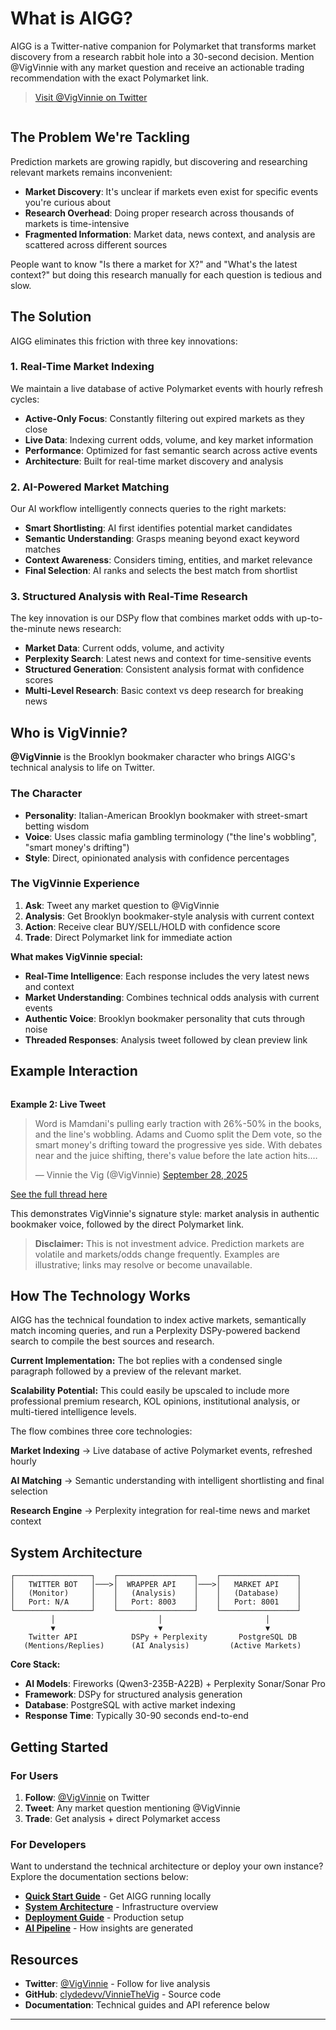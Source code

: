 # What is AIGG?

AIGG is a Twitter-native companion for Polymarket that transforms market discovery from a research rabbit hole into a 30-second decision. Mention @VigVinnie with any market question and receive an actionable trading recommendation with the exact Polymarket link.

> [Visit @VigVinnie on Twitter](https://x.com/VigVinnie/highlights)

<figure><img src=".gitbook/assets/image.png" alt=""><figcaption></figcaption></figure>

## The Problem We're Tackling

Prediction markets are growing rapidly, but discovering and researching relevant markets remains inconvenient:

* **Market Discovery**: It's unclear if markets even exist for specific events you're curious about
* **Research Overhead**: Doing proper research across thousands of markets is time-intensive  
* **Fragmented Information**: Market data, news context, and analysis are scattered across different sources

People want to know "Is there a market for X?" and "What's the latest context?" but doing this research manually for each question is tedious and slow.

## The Solution

AIGG eliminates this friction with three key innovations:

### 1. Real-Time Market Indexing

We maintain a live database of active Polymarket events with hourly refresh cycles:

* **Active-Only Focus**: Constantly filtering out expired markets as they close
* **Live Data**: Indexing current odds, volume, and key market information  
* **Performance**: Optimized for fast semantic search across active events
* **Architecture**: Built for real-time market discovery and analysis

### 2. AI-Powered Market Matching

Our AI workflow intelligently connects queries to the right markets:

* **Smart Shortlisting**: AI first identifies potential market candidates
* **Semantic Understanding**: Grasps meaning beyond exact keyword matches
* **Context Awareness**: Considers timing, entities, and market relevance
* **Final Selection**: AI ranks and selects the best match from shortlist

### 3. Structured Analysis with Real-Time Research

The key innovation is our DSPy flow that combines market odds with up-to-the-minute news research:

* **Market Data**: Current odds, volume, and activity
* **Perplexity Search**: Latest news and context for time-sensitive events  
* **Structured Generation**: Consistent analysis format with confidence scores
* **Multi-Level Research**: Basic context vs deep research for breaking news

## Who is VigVinnie?


**@VigVinnie** is the Brooklyn bookmaker character who brings AIGG's technical analysis to life on Twitter.

### The Character

* **Personality**: Italian-American Brooklyn bookmaker with street-smart betting wisdom
* **Voice**: Uses classic mafia gambling terminology ("the line's wobbling", "smart money's drifting")
* **Style**: Direct, opinionated analysis with confidence percentages

### The VigVinnie Experience

1. **Ask**: Tweet any market question to @VigVinnie
2. **Analysis**: Get Brooklyn bookmaker-style analysis with current context
3. **Action**: Receive clear BUY/SELL/HOLD with confidence score
4. **Trade**: Direct Polymarket link for immediate action

**What makes VigVinnie special:**

* **Real-Time Intelligence**: Each response includes the very latest news and context
* **Market Understanding**: Combines technical odds analysis with current events
* **Authentic Voice**: Brooklyn bookmaker personality that cuts through noise
* **Threaded Responses**: Analysis tweet followed by clean preview link

## Example Interaction

<figure><img src=".gitbook/assets/image (1).png" alt=""><figcaption></figcaption></figure>

**Example 2: Live Tweet**

<blockquote class="twitter-tweet"><p lang="en" dir="ltr">Word is Mamdani&#39;s pulling early traction with 26%-50% in the books, and the line's wobbling. Adams and Cuomo split the Dem vote, so the smart money's drifting toward the progressive yes side. With debates near and the juice shifting, there's value before the late action hits.…</p>&mdash; Vinnie the Vig (@VigVinnie) <a href="https://twitter.com/VigVinnie/status/1972204098754670903?ref_src=twsrc%5Etfw">September 28, 2025</a></blockquote> <script async src="https://platform.twitter.com/widgets.js" charset="utf-8"></script>

[See the full thread here](https://x.com/VigVinnie/status/1972204098754670903)

This demonstrates VigVinnie's signature style: market analysis in authentic bookmaker voice, followed by the direct Polymarket link.

> **Disclaimer:** This is not investment advice. Prediction markets are volatile and markets/odds change frequently. Examples are illustrative; links may resolve or become unavailable.

## How The Technology Works

AIGG has the technical foundation to index active markets, semantically match incoming queries, and run a Perplexity DSPy-powered backend search to compile the best sources and research.

**Current Implementation:** The bot replies with a condensed single paragraph followed by a preview of the relevant market.

**Scalability Potential:** This could easily be upscaled to include more professional premium research, KOL opinions, institutional analysis, or multi-tiered intelligence levels.

The flow combines three core technologies:

**Market Indexing** → Live database of active Polymarket events, refreshed hourly

**AI Matching** → Semantic understanding with intelligent shortlisting and final selection

**Research Engine** → Perplexity integration for real-time news and market context

## System Architecture

```
┌─────────────────┐    ┌─────────────────┐    ┌─────────────────┐
│   TWITTER BOT   │───>│  WRAPPER API    │───>│   MARKET API    │
│   (Monitor)     │    │   (Analysis)    │    │   (Database)    │
│   Port: N/A     │    │   Port: 8003    │    │   Port: 8001    │
└─────────────────┘    └─────────────────┘    └─────────────────┘
         │                       │                       │
         ▼                       ▼                       ▼
    Twitter API            DSPy + Perplexity       PostgreSQL DB
   (Mentions/Replies)      (AI Analysis)         (Active Markets)
```

**Core Stack:**
* **AI Models**: Fireworks (Qwen3-235B-A22B) + Perplexity Sonar/Sonar Pro
* **Framework**: DSPy for structured analysis generation
* **Database**: PostgreSQL with active market indexing
* **Response Time**: Typically 30-90 seconds end-to-end

## Getting Started

### For Users

1. **Follow**: [@VigVinnie](https://x.com/VigVinnie/highlights) on Twitter
2. **Tweet**: Any market question mentioning @VigVinnie
3. **Trade**: Get analysis + direct Polymarket access

### For Developers

Want to understand the technical architecture or deploy your own instance? Explore the documentation sections below:

* [**Quick Start Guide**](getting-started/quick-start.md) - Get AIGG running locally
* [**System Architecture**](architecture/system-overview.md) - Infrastructure overview
* [**Deployment Guide**](deployment/deployment-guide.md) - Production setup
* [**AI Pipeline**](ai-pipeline/analysis-pipeline.md) - How insights are generated


## Resources

* **Twitter**: [@VigVinnie](https://x.com/VigVinnie/highlights) - Follow for live analysis
* **GitHub**: [clydedevv/VinnieTheVig](https://github.com/clydedevv/VinnieTheVig) - Source code
* **Documentation**: Technical guides and API reference below

---

